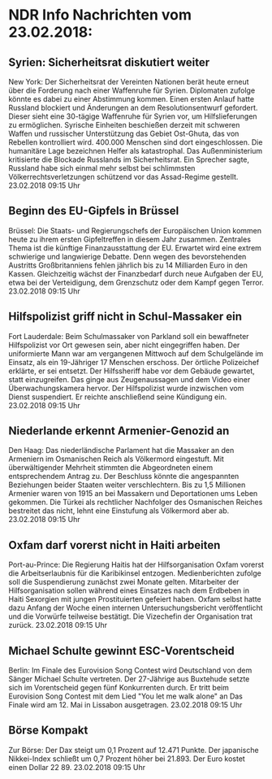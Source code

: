 # NDR Info Nachrichten vom 23.02.2018:


## Syrien: Sicherheitsrat diskutiert weiter
New York:	Der Sicherheitsrat der Vereinten Nationen berät heute erneut über die Forderung nach einer Waffenruhe für Syrien. Diplomaten zufolge könnte es dabei zu einer Abstimmung kommen. Einen ersten Anlauf hatte Russland blockiert und Änderungen an dem Resolutionsentwurf gefordert. Dieser sieht eine 30-tägige Waffenruhe für Syrien vor, um Hilfslieferungen zu ermöglichen. Syrische Einheiten beschießen derzeit mit schweren Waffen und russischer Unterstützung das Gebiet Ost-Ghuta, das von Rebellen kontrolliert wird. 400.000 Menschen sind dort eingeschlossen. Die humanitäre Lage bezeichnen Helfer als katastrophal. Das Außenministerium kritisierte die Blockade Russlands im Sicherheitsrat. Ein Sprecher sagte, Russland habe sich einmal mehr selbst bei schlimmsten Völkerrechtsverletzungen schützend vor das Assad-Regime gestellt. 23.02.2018 09:15 Uhr 

## Beginn des EU-Gipfels in Brüssel
Brüssel: Die Staats- und Regierungschefs der Europäischen Union kommen heute zu ihrem ersten Gipfeltreffen in diesem Jahr zusammen. Zentrales Thema ist die künftige Finanzausstattung der EU. Erwartet wird eine extrem schwierige und langwierige Debatte. Denn wegen des bevorstehenden Austritts Großbritanniens fehlen jährlich bis zu 14 Milliarden Euro in den Kassen. Gleichzeitig wächst der Finanzbedarf durch neue Aufgaben der EU, etwa bei der Verteidigung, dem Grenzschutz oder dem Kampf gegen Terror. 23.02.2018 09:15 Uhr 

## Hilfspolizist griff nicht in Schul-Massaker ein
Fort Lauderdale: Beim Schulmassaker von Parkland soll ein bewaffneter Hilfspolizist vor Ort gewesen sein, aber nicht eingegriffen haben. Der uniformierte Mann war am vergangenen Mittwoch auf dem Schulgelände im Einsatz, als ein 19-Jähriger 17 Menschen erschoss. Der örtliche Polizeichef erklärte, er sei entsetzt. Der Hilfssheriff habe vor dem Gebäude gewartet, statt einzugreifen. Das ginge aus Zeugenaussagen und dem Video einer Überwachungskamera hervor. Der Hilfspolizist wurde inzwischen vom Dienst suspendiert. Er reichte anschließend seine Kündigung ein. 23.02.2018 09:15 Uhr 

## Niederlande erkennt Armenier-Genozid an
Den Haag: Das niederländische Parlament hat die Massaker an den Armeniern im Osmanischen Reich als Völkermord eingestuft. Mit überwältigender Mehrheit stimmten die Abgeordneten einem entsprechendem Antrag zu. Der Beschluss könnte die angespannten Beziehungen beider Staaten weiter verschlechtern. Bis zu 1,5 Millionen Armenier waren von 1915 an bei Massakern und Deportationen ums Leben gekommen. Die Türkei als rechtlicher Nachfolger des Osmanischen Reiches bestreitet das nicht, lehnt eine Einstufung als Völkermord aber ab. 23.02.2018 09:15 Uhr 

## Oxfam darf vorerst nicht in Haiti arbeiten
Port-au-Prince: Die Regierung Haitis hat der Hilfsorganisation Oxfam vorerst die Arbeitserlaubnis für die Karibikinsel entzogen. Medienberichten zufolge soll die Suspendierung zunächst zwei Monate gelten. Mitarbeiter der Hilfsorganisation sollen während eines Einsatzes nach dem Erdbeben in Haiti Sexorgien mit jungen Prostituierten gefeiert haben. Oxfam selbst hatte dazu Anfang der Woche einen internen Untersuchungsbericht veröffentlicht und die Vorwürfe teilweise bestätigt. Die Vizechefin der Organisation trat zurück. 23.02.2018 09:15 Uhr 

## Michael Schulte gewinnt ESC-Vorentscheid
Berlin: Im Finale des Eurovision Song Contest wird Deutschland von dem Sänger Michael Schulte vertreten. Der 27-Jährige aus Buxtehude setzte sich im Vorentscheid gegen fünf Konkurrenten durch. Er tritt beim Eurovision Song Contest mit dem Lied "You let me walk alone" an Das Finale wird am 12. Mai in Lissabon ausgetragen. 23.02.2018 09:15 Uhr 

## Börse Kompakt
Zur Börse: Der Dax steigt um 0,1 Prozent auf 12.471 Punkte. Der japanische Nikkei-Index schließt um 0,7 Prozent höher bei 21.893. Der Euro kostet einen Dollar 22 89. 23.02.2018 09:15 Uhr 

